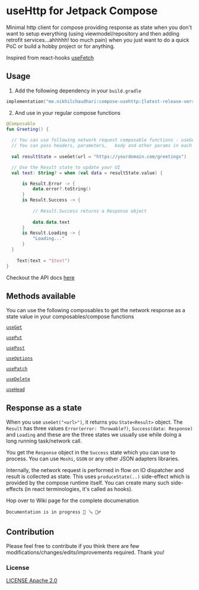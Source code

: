 # useHttp for Jetpack Compose
Minimal http client for compose providing response as state when you don't want to setup everything (using viewmodel/repository and then adding retrofit  services...ahhhhh! too much pain) when you just want to do a quick PoC or build a hobby project or for anything.

Inspired from react-hooks [useFetch](https://use-http.com/#/)


## Usage

1. Add the following dependency in your `build.gradle`

```kotlin
implementation("me.nikhilchaudhari:compose-usehttp:{latest-release-version}")
```

2. And use in your regular compose functions

```kotlin
@Composable
fun Greeting() {
  
  // You can use following network request composable functions - useGet, usePost, useDelete, usePatch, usePut, useOption etc. 
  // You can pass headers, parameters,   body and other params in each of the methods.
  
  val resultState = useGet(url = "https://yourdomain.com/greetings")

  // Use the Result state to update your UI
  val text: String? = when (val data = resultState.value) {

      is Result.Error -> {
          data.error?.toString()
      }
      is Result.Success -> {
      
          // Result.Success returns a Response object
          
          data.data.text
      }
      is Result.Loading -> {
          "Loading..."
      }
  }
    
    Text(text = "$text")
}
```

Checkout the API docs [here](https://javadoc.io/doc/me.nikhilchaudhari/compose-usehttp/latest/usehttp/me.nikhilchaudhari.usehttp/use-get.html) 

## Methods available

You can use the following composables to get the network response as a state value in your composables/compose functions

[`useGet`]()

[`usePut`]()

[`usePost`]()

[`useOptions`]()

[`usePatch`]()

[`useDelete`]()

[`useHead`]()


## Response as a state

When you use `useGet("<url>")`, it returns you `State<Result>` object. The `Result` has three values `Error(error: Throwable?)`, `Success(data: Response)` and `Loading` and these are the three states we usually use while doing a long running task/network call. 

You get the `Response` object in the `Success` state which you can use to process. You can use `Moshi`, `GSON` or any other JSON adapters libraries.

Internally, the network request is performed in flow on IO dispatcher and result is collected as state. This uses `produceState(..)` side-effect which is provided by the compose runtime itself. You can create many such side-effects (in react terminologies, it's called as hooks).

Hop over to Wiki page for the complete documenation


~~~ Note
Documentation is in progress 🧰 🪛 👷‍♂️
~~~

## Contribution

Please feel free to contribute if you think there are few modifications/changes/edits/improvements required. Thank you!


### License

[LICENSE Apache 2.0](https://github.com/CuriousNikhil/compose-useRequest/blob/main/LICENSE)
